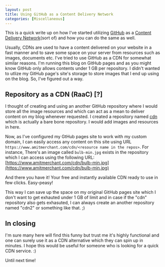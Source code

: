 ```yaml
---
layout: post
title: Using GitHub as a Content Delivery Network
categories: [Miscellaneous]
---
```


This is a quick write up on how I've started utilizing [GitHub](https://github.com) as a [Content Delivery Network](https://en.wikipedia.org/wiki/Content_delivery_network)(sort of) and how you can do the same as well.

Usually, CDNs are used to have a content delivered on your website in a fast manner and to save some space on your server from resources such as images, documents etc. I've tried to use GitHub as a CDN for somewhat similar reasons. I'm running this blog on GitHub pages and as you might know GitHub only allows contents under 1 GB per repository. I didn't wanted to utlize my GitHub page's site's storage to store images that I end up using on the blog. So, I've figured out a way.

## Repository as a CDN (RaaC) [?]

I thought of creating and using an another GitHub repository where I would store all the image resources and which can act as a mean to deliver content on my blog whenever requested. I created a repository named [cdn](https://github.com/amitmerchant1990/cdn) which is actually a bare bone repository. I would add images and resources in here.

Now, as I've configured my GtHub pages site to work with my custom domain, I can easily access any content on this site using URL `https://www.amitmerchant.com/cdn/<resource name in the repos>`. For instance, There's an image called `bulb-min.jpg` exists in the repository which I can access using the following URL: [https://www.amitmerchant.com/cdn/bulb-min.jpg](https://www.amitmerchant.com/cdn/bulb-min.jpg)

And there you have it! Your free and instantly available CDN ready to use in few clicks. Easy-peasy! 
 
This way I can save up the space on my original GitHub pages site which I don't want to get exhauted under 1 GB of limit and in case if the "cdn" repository also gets exhasuted, I can always create an another repository named "cdn2" or something like that. ;)

## In closing

I'm sure many here will find this funny but trust me it's highly functional and one can surely use it as a CDN alternative which they can spin up in minutes. I hope this would be useful for someone who is looking for a quick CDN service. :)

Until next time!

